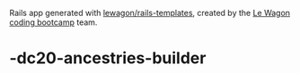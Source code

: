 Rails app generated with [lewagon/rails-templates](https://github.com/lewagon/rails-templates), created by the [Le Wagon coding bootcamp](https://www.lewagon.com) team.
# -dc20-ancestries-builder
